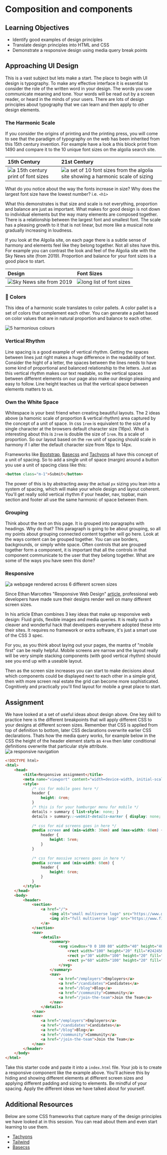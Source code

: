 # Composition and components

## Learning Objectives

* Identify good examples of design principles 
* Translate design principles into HTML and CSS
* Demonstrate a responsive design using media query break points

## Approaching UI Design

This is a vast subject but lets make a start. The place to begin with UI design is typography. To make any effective interface it is essential to consider the role of the written word in your design. The words you use communicate meaning and tone. Your words will be read out by a screen reader, or heard in the minds of your users. There are lots of design principles about typography that we can learn and then apply to other design elements.

### The Harmonic Scale

If you consider the origins of printing and the printing press, you will come to see that the paradigm of typography on the web has been inherited from this 15th century invention. For example have a look a this block print from 1490 and compare it to the 10 unique font sizes on the algolia search site.

|15th Century|21st Century|
|:-----------|:-----------|
![a 15th century print of font sizes](https://user-images.githubusercontent.com/4499581/123248200-8b9c3d80-d4df-11eb-9e57-1bb9d1e4c462.png)|![a set of 10 font sizes from the algolia site showing a harmonic scale of sizing](https://user-images.githubusercontent.com/4499581/123247710-1466a980-d4df-11eb-97c7-653cbcd8978e.jpg)

What do you notice about the way the fonts increase in size?
Why does the largest font size have the lowest number? i.e. `<h1>`

What this demonstrates is that size and scale is not everything, proportion and balance are just as important. What makes for good design is not down to individual elements but the way many elements are composed together. There is a relationship between the largest font and smallest font. The scale has a pleasing growth to it that is not linear, but more like a musical note gradually increasing in loudness.

If you look at the Algolia site, on each page there is a subtle sense of harmony and elements feel like they belong together. Not all sites have this. For example you can contrast the look and feel of the Algolia site with the Sky News site (from 2019). Proportion and balance for your font sizes is a good place to start.

|Design|Font Sizes|
|:-----|:---------|
![Sky News site from 2019](https://user-images.githubusercontent.com/4499581/123251013-a2905f00-d4e2-11eb-97de-b0840f9eddb9.jpg)|![long list of font sizes](https://user-images.githubusercontent.com/4499581/123247663-09137e00-d4df-11eb-8ac4-668cc06f07a4.gif)

### 🌈 Colors

This idea of a harmonic scale translates to color pallets. A color pallet is a set of colors that complement each other. You can generate a pallet based on color values that are in natural proportion and balance to each other.

![5 harmonious colours](https://user-images.githubusercontent.com/4499581/123279802-1f7e0180-d500-11eb-81c1-2c90b684121c.png "https://coolors.co/")

### Vertical Rhythm

Line spacing is a good example of vertical rhythm. Getting the spaces between lines just right makes a huge difference in the readability of text. Consider the hight of a letter, the spaces between the lines needs to have some kind of proportional and balanced relationship to the letters. Just as this vertical rhythm makes our text readable, so the vertical spaces between different elements on our page also make our design pleasing and easy to follow. Line height teaches us that the vertical space between elements matters to us.

### Own the White Space

Whitespace is your best friend when creating beautiful layouts. The 2 ideas above (a hamonic scale of proportion & vertical rhythm) area captured by the concept of a unit of space. In css `1rem` is equivalent to the size of a single character at the browsers default character size (16px). What is interesting about this is `2rem` is double the size of `1rem`. Its a scale of proportion. So our layout based on the `rem` unit of spacing should scale in harmony if I alter the default character size from 16px to 14px.

Frameworks like [Bootstrap](https://getbootstrap.com/), [Basecss](https://basscss.com/) and [Tachyons](https://tachyons.io/) all have this concept of a unit of spacing. So to add a single unit of space (margin) around a button you use a unit of spacing class like this:

```html
<button class="m-1">Submit</button>
```

The power of this is by abstracting away the actual `px` sizing you lean into a system of spacing, which will make your whole design and layout coherent. You'll get really solid vertical rhythm if your header, nav, topbar, main section and footer all use the same harmonic of space between them.

### Grouping

Think about the text on this page. It is grouped into paragraphs with headings. Why do that? This paragraph is going to be about grouping, so all my points about grouping connected content together will go here. Look at the ways content can be grouped together. You can use borders, backgrounds, or simply white space. Often controls that are grouped together form a component, it is important that all the controls in that component communicate to the user that they belong together. What are some of the ways you have seen this done?

### Responsive

![a webpage rendered across 6 different screen sizes](https://upload.wikimedia.org/wikipedia/commons/e/e2/Responsive_Web_Design.png "https://commons.wikimedia.org/wiki/User:Rafizeldi")

Since Ethan Marcottes "Responsive Web Design" [article](https://alistapart.com/article/responsive-web-design/), professional web developers have made sure their designs render well on many different screen sizes.

In his article Ethan combines 3 key ideas that make up responsive web design: Fluid grids, flexible images and media queries. It is really such a cleaver and wonderful hack that developers everywhere adopted these into their sites. It requires no framework or extra software, it's just a smart use of the CSS 3 spec.

For you, as you think about laying out your pages, the mantra of "mobile first" can be really helpful. Mobile screens are narrow and the layout really will be very simple stacking components (with good vertical rhythm) should see you end up with a useable layout.

Then as the screen size increases you can start to make decisions about which components could be displayed next to each other in a simple grid, then with more screen real estate the grid can become more sophisticated. Cognitively and practically you'll find layout for mobile a great place to start.

## Assignment

We have looked at a set of useful ideas about design above. One key skill to practice here is the different breakpoints that will apply different CSS to your designs at different screen sizes. Remember that CSS is applied from top of definition to bottom, later CSS declarations overwrite earlier CSS declarations. Thats how the media query works, for example below in the CSS the height of the header element starts as `4rem` then later conditional definitions overwrite that particular style attribute.
![a responsive navigation](https://user-images.githubusercontent.com/4499581/123623034-e8139b80-d804-11eb-8e95-430b355a5421.gif "an example of what your responsive header component might look like.")
```html
<!DOCTYPE html>
<html>
    <head>
        <title>Responsive assignment</title>
        <meta name="viewport" content="width=device-width, initial-scale=1.0">
        <style>
            /* css for mobile goes here */
            header {
                height: 4rem;
            }
            /* this is for your hamburger menu for mobile */
            details > summary { list-style: none; }
            details > summary::-webkit-details-marker { display: none; }
            
            /* css for mid screens goes in here */
            @media screen and (min-width: 30em) and (max-width: 60em) {
                header {
                    height: 5rem;
                }
            }
            
            /* css for massive screens goes in here */
            @media screen and (min-width: 60em) {
                header {
                    height: 6rem;
                }
            }
        </style>
    </head>
    <body>
        <header>
            <section>
                <a href="/">
                    <img alt="small multiverse logo" src="https://www.getmyfirstjob.co.uk/Portals/0/Logos/Multiverse-logo-1684076426.png" />
                    <img alt="full multiverse logo" src="https://www.findatrainingprovider.co.uk/sync/tp/c9f1e2ddd86143d4b7cb6a9c29c9cf50.png" />
                </a>
            </section>
            <nav>
                <details>
                    <summary>
                        <svg viewBox="0 0 100 80" width="40" height="40">
                            <rect width="100" height="20" fill="#242456"></rect>
                            <rect y="30" width="100" height="20" fill="#242456"></rect>
                            <rect y="60" width="100" height="20" fill="#242456"></rect>
                        </svg>
                    </summary>
                    <nav>
                        <a href="/employers">Employers</a>
                        <a href="/candidates">Candidates</a>
                        <a href="/blog">Blog</a>
                        <a href="/community">Community</a>
                        <a href="/join-the-team">Join the Team</a>
                    </nav>
                </details>
            </nav>
            <nav>
                <a href="/employers">Employers</a>
                <a href="/candidates">Candidates</a>
                <a href="/blog">Blog</a>
                <a href="/community">Community</a>
                <a href="/join-the-team">Join the Team</a>
            </nav>
        </header>
    </body>
</html>
```
Take this starter code and paste it into a `index.html` file. Your job is to create a responsive component like the example above. You'll achieve this by hiding and showing different elements at different screen sizes and applying different padding and sizing to elements. Be mindful of your spacing. Apply the different ideas we have talked about for yourself.

## Additional Resources

Below are some CSS frameworks that capture many of the design principles we have looked at in this session. You can read about them and even start learning to use them.

* [Tachyons](https://tachyons.io/)
* [Tailwind](https://tailwindcss.com/)
* [Basecss](https://basscss.com/)
